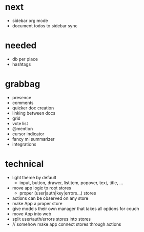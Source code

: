 # next
  - sidebar org mode
  - document todos to sidebar sync

# needed

- db per place
- hashtags

# grabbag

  - presence
  - comments
  - quicker doc creation
  - linking between docs
  - grid
  - vote list
  - @mention
  - cursor indicator
  - fancy ml summarizer
  - integrations

# technical

- light theme by default
  - input, button, drawer, listitem, popover, text, title, ...
- move app logic to root stores
  - proper (user|auth|key|errors...) stores
- actions can be observed on any store
- make App a proper store
- give models their own manager that takes all options for couch
- move App into web
- split user/auth/errors stores into stores
- // somehow make app connect stores through actions
